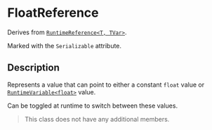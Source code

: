 # FloatReference

Derives from [`RuntimeReference<T, TVar>`](runtime-reference.md).

Marked with the `Serializable` attribute.

## Description

Represents a value that can point to either a constant `float` value or [`RuntimeVariable<float>`](../variables/runtime-variable.md) value.

Can be toggled at runtime to switch between these values.

> This class does not have any additional members.
